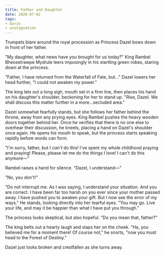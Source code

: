 ```yaml
---
title: Father and Daughter
date: 2020-07-02
tags:
- barin
- unstagnation
---
```


Trumpets blare around the royal procession as Princess Dazel bows down in front of her father.

"My daughter, what news have you brought for us today?" King Rambel Bheosetrawpe Mydrule leers imposingly in his startling green robes, staring down at the princess.

<!-- more -->

"Father, I have returned from the Waterfall of Fate, but…" Dazel lowers her head further, "I could not awaken my power."

The king lets out a long sigh, mouth set in a firm line, then places his hand on his daughter's shoulder, beckoning for her to stand up. "Rise, Dazel. We shall discuss this matter further in a more…secluded area."

Dazel somewhat fearfully stands, but she follows her father behind the throne, away from any prying eyes. King Rambel pushes the heavy wooden doors together behind her. Once he verifies that there is no one else to overhear their discussion, he kneels, placing a hand on Dazel's shoulder once again. He opens his mouth to speak, but the princess starts speaking rapidly before words can form.

"I'm sorry, father, but I *can't* do this! I've spent my whole childhood praying and praying! Please, please let me do the things I love! I can't do this anymore—"

Rambel raises a hand for silence. "Dazel, I understand—"

"No, you don't!"

"Do not interrupt me. As I was saying, I understand your situation. And you are correct. I have been far too harsh on you ever since your mother passed away. I have pushed you to awaken your gift. But I now see the error of my ways." He stands, looking directly into her tearful eyes. "You may go. Live your life, and may it be happier than what I have put you through."

The princess looks skeptical, but also hopeful. "Do you mean that, father?"

The king belts out a hearty laugh and slaps her on the cheek. "Ha, you believed me for a moment there! Of course not," he snorts, "now you must head to the Forest of Destiny."

Dazel just looks broken and crestfallen as she turns away.
